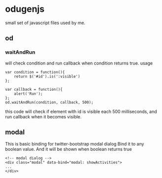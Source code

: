 odugenjs
=============

small set of javascript files used by me.

od
-----------

### waitAndRun
will check condition and run callback when condition returns true.
usage

	var condition = function(){
		return $('#id').is(':visible')
	};
	
	var callback = function(){
		alert('Run');
	};
	od.waitAndRun(condition, callback, 500);

this code will check if element with id is visible each 500 milliseconds, and run callback when it becomes visible.

modal
-----------

This is basic binding for twitter-bootstrap modal dialog
Bind it to any boolean value. And it will be shown when boolean returns true

	<!-- modal dialog -->
    <div class="modal" data-bind="modal: showActivities">
	...
	</div>